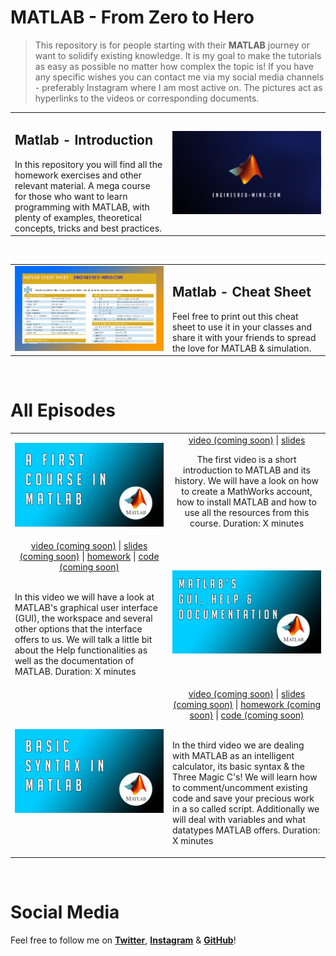 MATLAB - From Zero to Hero
================

> This repository is for people starting with their **MATLAB** journey or want to solidify existing knowledge.
> It is my goal to make the tutorials as easy as possible no matter how complex the topic is! 
> If you have any specific wishes you can contact me via my social media channels - preferably Instagram where I am most active on. 
> The pictures act as hyperlinks to the videos or corresponding documents.

<table width="100%">
    <tr>
        <td width="50%">
            <H2>Matlab - Introduction</H2>
            In this repository you will find all the homework exercises and other relevant material. A mega course for those
            who want to learn programming with MATLAB, with plenty of examples, theoretical concepts, tricks and best practices.
        <td width="50%"><a href="https://www.youtube.com/user/TheEngiineer/"><img alt="My YouTube Channel" src="Images/ThumbnailEngineering.PNG"/></a></td>
    </tr>
</table>
<br/>

<table width="100%">
    <tr>
        <td width="50%">
        <a href="https://github.com/jousefm/Mega-Course-MATLAB/blob/master/CheatSheet/MatlabCheatsheet.pdf"><img alt="MATLAB Cheat Sheet" src="Images/CheatSheet.PNG"/></a>
        <td width="50%"><H2>Matlab - Cheat Sheet</H2>
            Feel free to print out this cheat sheet to  use it in your classes and share it with your friends to spread the love for MATLAB & simulation. </td>
    </tr>
</table>
<br/>

All Episodes
================

<table width="100%">
    <tr>
        <td width="50%"><a href="https://www.youtube.com/user/TheEngiineer/"><img alt="MATLAB Introduction Video" src="Images/Video1.png"/></td>
        <td width="50%">
            <div align="center">
                     <a href="https://www.youtube.com/user/TheEngiineer/">video (coming soon)</a> |
                     <a href="https://github.com/jousefm/Mega-Course-MATLAB/blob/master/Slides/1.%20Introduction.pdf">slides</a>
                     <p>The first video is a short introduction to MATLAB and its history. We will have a look on how to create a MathWorks account, how to install MATLAB and how to use all the 
                     resources from this course. Duration: X minutes</p></td>
    </tr>
    <tr>
        <td width="50%"><div align="center">
                                          <a href="https://www.youtube.com/user/TheEngiineer/">video (coming soon)</a> |
                                          <a href="https://www.youtube.com/user/TheEngiineer/">slides (coming soon)</a> |
                                          <a href="https://github.com/jousefm/Mega-Course-MATLAB/blob/master/Homework/Homework1.pdf">homework</a> |
                                          <a href="https://www.engineered-mind.com/">code (coming soon)</a><br/><br/></div>
                                          <p>In this video we will have a look at MATLAB's graphical user interface (GUI), the workspace and several other options that the interface offers to us. We will talk a little bit about the Help functionalities
                                          as well as the documentation of MATLAB. Duration: X minutes</p></td>
        <td width="50%"><img alt="MATLAB Basics Video" src="Images/Video2.png"/></td>
    </tr>
        <tr>
        <td width="50%"><a href="https://www.youtube.com/user/TheEngiineer/"><img alt="MATLAB Introduction Video" src="Images/Video3.png"/></td>
        <td width="50%">
            <div align="center">
                     <a href="https://www.youtube.com/user/TheEngiineer/">video (coming soon)</a> |
                     <a href="https://www.youtube.com/user/TheEngiineer/">slides (coming soon)</a> |
                     <a href="https://www.youtube.com/user/TheEngiineer/">homework (coming soon)</a> |
                     <a href="https://www.engineered-mind.com/">code (coming soon)</a><br/><br/></div>
                     <p>In the third video we are dealing with MATLAB as an intelligent calculator, its basic syntax & the Three Magic C's! We will learn how to comment/uncomment existing code and save your
                            precious work in a so called script. Additionally we will deal with variables and what datatypes MATLAB offers. Duration: X minutes</p></td>
    </tr>
    </table>
    <br/>

Social Media
================

Feel free to follow me on **[Twitter](https://twitter.com/Jousefm2)**,  **[Instagram](https://www.instagram.com/jousefmrd/)** & **[GitHub](https://github.com/jousefm)**!